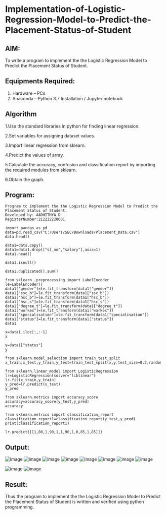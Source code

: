 # Implementation-of-Logistic-Regression-Model-to-Predict-the-Placement-Status-of-Student

## AIM:
To write a program to implement the the Logistic Regression Model to Predict the Placement Status of Student.

## Equipments Required:
1. Hardware – PCs
2. Anaconda – Python 3.7 Installation / Jupyter notebook

## Algorithm
1.Use the standard libraries in python for finding linear regression.

2.Set variables for assigning dataset values.

3.Import linear regression from sklearn.

4.Predict the values of array.

5.Calculate the accuracy, confusion and classification report by importing the required modules from sklearn.

6.Obtain the graph. 
## Program:
```
Program to implement the the Logistic Regression Model to Predict the Placement Status of Student.
Developed by: AADHITHYA D
RegisterNumber:212222220001
```
```
import pandas as pd
data=pd.read_csv("C:/Users/SEC/Downloads/Placement_Data.csv")
data.head()

data1=data.copy()
data1=data1.drop(["sl_no","salary"],axis=1)
data1.head()

data1.isnull()

data1.duplicated().sum()

from sklearn .preprocessing import LabelEncoder
le=LabelEncoder()
data1["gender"]=le.fit_transform(data1["gender"])
data1["ssc_b"]=le.fit_transform(data1["ssc_b"])
data1["hsc_b"]=le.fit_transform(data1["hsc_b"])
data1["hsc_s"]=le.fit_transform(data1["hsc_s"])
data1["degree_t"]=le.fit_transform(data1["degree_t"])
data1["workex"]=le.fit_transform(data1["workex"])
data1["specialisation"]=le.fit_transform(data1["specialisation"])
data1["status"]=le.fit_transform(data1["status"])
data1

x=data1.iloc[:,:-1]
x

y=data1["status"]
y

from sklearn.model_selection import train_test_split
x_train,x_test,y_train,y_test=train_test_split(x,y,test_size=0.2,random_state=0)

from sklearn.linear_model import LogisticRegression
lr=LogisticRegression(solver="liblinear")
lr.fit(x_train,y_train)
y_pred=lr.predict(x_test)
y_pred

from sklearn.metrics import accuracy_score
accuracy=accuracy_score(y_test,y_pred)
accuracy

from sklearn.metrics import classification_report
classification_report1=classification_report(y_test,y_pred)
print(classification_report1)

lr.predict([[1,80,1,90,1,1,90,1,0,85,1,85]])
```

## Output:
![image](https://github.com/user-attachments/assets/eddbbf66-eafa-49c3-9a76-193be1dcc867)
![image](https://github.com/user-attachments/assets/cba53113-512c-4269-81d3-c88315c775f4)
![image](https://github.com/user-attachments/assets/e7453f9b-9fcb-4df2-9bbf-da428eead764)
![image](https://github.com/user-attachments/assets/c8fc4560-841d-4ce6-b78f-61d30b9b34f6)
![image](https://github.com/user-attachments/assets/c0531ee8-ccd1-41b0-8cbc-03e1b177f308)
![image](https://github.com/user-attachments/assets/d4cf7bb4-8688-480a-a214-5c56f8519c2f)
![image](https://github.com/user-attachments/assets/33cd2aa6-c590-40b4-a804-a74bc8c52681)
![image](https://github.com/user-attachments/assets/6b4e25a1-c9ed-4b94-a2ed-ffb00d98b80e)

![image](https://github.com/user-attachments/assets/5e1d09bb-4d1a-4229-aaad-61dd6ff61670)
![image](https://github.com/user-attachments/assets/d30453a5-c2dd-4f82-9882-8d23ab088955)

## Result:
Thus the program to implement the the Logistic Regression Model to Predict the Placement Status of Student is written and verified using python programming.
